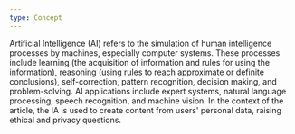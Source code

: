 ```yaml
---
type: Concept
---
```


Artificial Intelligence (AI) refers to the simulation of human intelligence processes by machines, especially computer systems. These processes include learning (the acquisition of information and rules for using the information), reasoning (using rules to reach approximate or definite conclusions), self-correction, pattern recognition, decision making, and problem-solving. AI applications include expert systems, natural language processing, speech recognition, and machine vision. In the context of the article, the IA is used to create content from users' personal data, raising ethical and privacy questions.